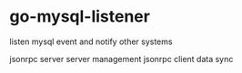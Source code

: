 # go-mysql-listener
listen mysql event and notify other systems

jsonrpc server
	server management
jsonrpc client
	data sync
